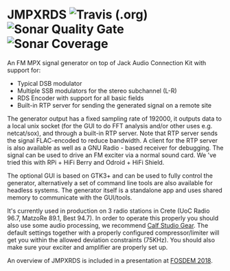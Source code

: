 # JMPXRDS ![Travis (.org)](https://img.shields.io/travis/uoc-radio/jmpxrds) ![Sonar Quality Gate](https://img.shields.io/sonar/quality_gate/UoC-Radio_JMPXRDS?server=https%3A%2F%2Fsonarcloud.io) ![Sonar Coverage](https://img.shields.io/sonar/coverage/UoC-Radio_JMPXRDS?server=https%3A%2F%2Fsonarcloud.io)
An FM MPX signal generator on top of Jack Audio Connection Kit with support for:
* Typical DSB modulator
* Multiple SSB modulators for the stereo subchannel (L-R)
* RDS Encoder with support for all basic fields
* Built-in RTP server for sending the generated signal on a remote site

The generator output has a fixed sampling rate of 192000, it outputs data to a local unix socket (for the GUI to do FFT analysis and/or other uses e.g. netcat/sox), and through a built-in RTP server. Note that RTP server sends the signal FLAC-encoded to reduce bandwidth. A client for the RTP server is also available as well as a GNU Radio - based receiver for debugging. The signal can be used to drive an FM exciter via a normal sound card. We 've tried this with RPi + HiFi Berry and Odroid + HiFi Shield.

The optional GUI is based on GTK3+ and can be used to fully control the generator, alternatively a set of command line tools are also available for headless systems. The generator itself is a standalone app and uses shared memory to communicate with the GUI/tools.

It's currently used in production on 3 radio stations in Crete (UoC Radio 96.7, MatzoRe 89.1, Best 94.7). In order to operate this properly you should also use some audio processing, we recommend [Calf Studio Gear](https://calf-studio-gear.org/). The default settings together with a properly configured compressor/limiter will get you within the allowed deviation constraints (75KHz). You should also make sure your exciter and amplifier are properly set up.


An overview of JMPXRDS is included in a presentation at [FOSDEM 2018](https://youtu.be/H6Ki-RbeSHI?t=603).

